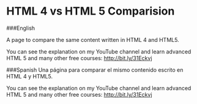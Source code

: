 # HTML 4 vs HTML 5 Comparision

###English

A page to compare the same content written in HTML 4 and HTML5.

You can see the explanation on my YouTube channel and learn advanced HTML 5 and many other free courses:
http://bit.ly/31Eckvj


###Spanish
Una página para comparar el mismo contenido escrito en HTML 4 y HTML5.

You can see the explanation on my YouTube channel and learn advanced HTML 5 and many other free courses:
http://bit.ly/31Eckvj
